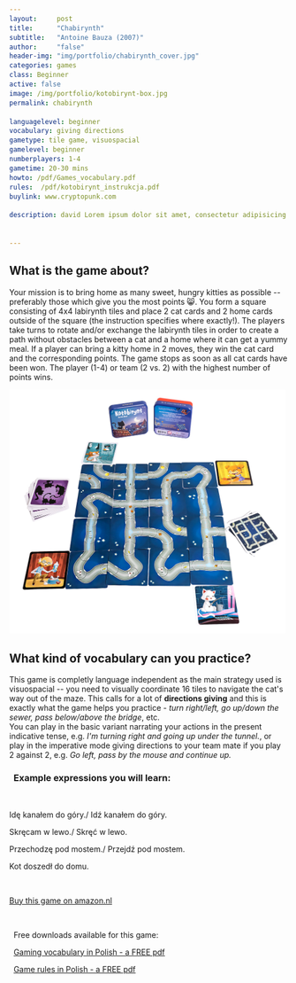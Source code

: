 ```yaml
---
layout:     post
title:      "Chabirynth"
subtitle:   "Antoine Bauza (2007)"
author:     "false"
header-img: "img/portfolio/chabirynth_cover.jpg"
categories: games 
class: Beginner
active: false
image: /img/portfolio/kotobirynt-box.jpg
permalink: chabirynth

languagelevel: beginner
vocabulary: giving directions
gametype: tile game, visuospacial
gamelevel: beginner
numberplayers: 1-4
gametime: 20-30 mins
howto: /pdf/Games_vocabulary.pdf
rules: 	/pdf/kotobirynt_instrukcja.pdf
buylink: www.cryptopunk.com

description: david Lorem ipsum dolor sit amet, consectetur adipisicing elit, sed do eiusmod tempor incididunt ut labore et dolore magna aliqua. Ut enim ad minim veniam, quis nostrud exercitation ullamco laboris nisi ut aliquip ex ea commodo consequat.


---
```


## What is the game about?

Your mission is to bring home as many sweet, hungry kitties as possible -- preferably those which give you the most points 😸. You form a square consisting of 4x4 labirynth tiles and place 2 cat cards and 2 home cards outside of the square (the instruction specifies where exactly!). The players take turns to rotate and/or exchange the labirynth tiles in order to create a path without obstacles between a cat and a home where it can get a yummy meal. If a player can bring a kitty home in 2 moves, they win the cat card and the corresponding points. The game stops as soon as all cat cards have been won. The player (1-4) or team (2 vs. 2) with the highest number of points wins.


<img src="/img/portfolio/kotobirynt-table.jpg" alt="alt text" width="500" >

## What kind of vocabulary can you practice?

This game is completly language independent as the main strategy used is visuospacial -- you need to visually coordinate 16 tiles to navigate the cat's way out of the maze. This calls for a lot of **directions giving** and this is exactly what the game helps you practice - *turn right/left, go up/down the sewer, pass below/above the bridge*, etc. <br> You can play in the basic variant narrating your actions in the present indicative tense, e.g. *I'm turning right and going up under the tunnel.*, or play in the imperative mode giving directions to your team mate if you play 2 against 2, e.g. *Go left, pass by the mouse and continue up.*

<p>

<h3><i class="fa fa-2x fa-commenting fa-fw wow bounceIn text-primary" aria-hidden="true"></i>&nbsp; Example expressions you will learn:</h3>
<br>

<p>Idę kanałem do góry./ Idź kanałem do góry.</p>
<p>Skręcam w lewo./ Skręć w lewo.</p>
<p>Przechodzę pod mostem./ Przejdź pod mostem.</p>
<p>Kot doszedł do domu.</p>

</p>

<br>

<p><a href="http://{{page.buylink}}" class="btn btn-outline btn-xl" target="_blank">Buy this game on amazon.nl</a></p>
<br>

<p><i class="fa fa-2x fa-download fa-fw wow bounceIn text-primary" aria-hidden="true"></i>&nbsp; Free downloads available for this game: </p>

<p><i class="fa fa-2x fa-info fa-fw wow bounceIn text-primary" aria-hidden="true"></i>&nbsp; <a href="/pdf/Games_vocabulary.pdf" target="_blank">Gaming vocabulary in Polish - a FREE pdf</a> </p>

<p><i class="fa fa-2x fa-map fa-fw wow bounceIn text-primary" aria-hidden="true"></i>&nbsp; <a href="{{page.rules}}" target="_blank">Game rules in Polish - a FREE pdf</a> </p>














